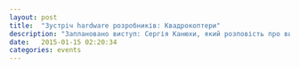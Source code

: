 ```yaml
---
layout: post
title:  "Зустріч hardware розробників: Квадрокоптери"
description: "Заплановано виступ: Сергія Канюхи, який розповість про види квадрокоптерів; Михайло Добуш та Артем Бордюга представлять власноруч зібраний квадрокоптер; Тарас Куркута розповість про можливості польоту; Антон Луцишин розповість про комлектуюxі до квадрокоптерів; Ростилава Пасічника, який розповість про наземну платформу. Окрім цього усі учасники події зможуть особисто поспілкуватись із розробниками, налагодити вигідні зв'язки у спільній співпраці, використати наробки товаришів, обмінятись досвідом!"
date:   2015-01-15 02:20:34
categories: events
---
```

